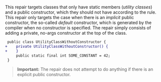 This repair targets classes that only have static members (_utility classes_)
and a public constructor, which they should not have according to the rule.
This repair only targets the case when there is an _implicit_ public
constructor, the so-called _default_ constructor, which is generated by the
compiler when no constructor is specified. The repair simply consists of adding
a private, no-args constructor at the top of the class.

```diff
 public class UtilityClassWithoutConstructor {
+    private UtilityClassWithoutConstructor() {
+    }
     public static final int SOME_CONSTANT = 42;
 }
```

> **Important:** The repair does not attempt to do anything if there is an
> explicit public constructor.
